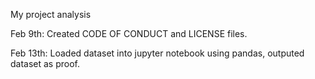 My project analysis


Feb 9th: Created CODE OF CONDUCT and LICENSE files.

Feb 13th: Loaded dataset into jupyter notebook using pandas, outputed dataset as proof. 